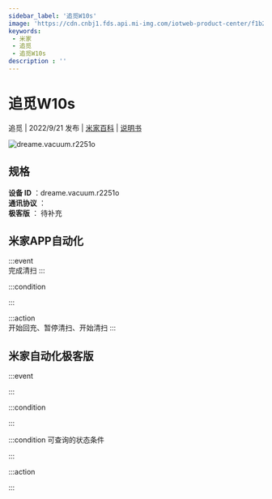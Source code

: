 ```yaml
---
sidebar_label: '追觅W10s'
image: 'https://cdn.cnbj1.fds.api.mi-img.com/iotweb-product-center/f1b2df4671af2e558b8d3e76fbfae49f_1662702907923.png?GalaxyAccessKeyId=AKVGLQWBOVIRQ3XLEW&Expires=9223372036854775807&Signature=2CxtIuoeWQ4qxIhPknqWFQofw34='
keywords: 
 - 米家
 - 追觅
 - 追觅W10s
description : ''
---
```

# 追觅W10s

追觅 | 2022/9/21 发布 | [米家百科](https://home.mi.com/webapp/content/baike/product/index.html?model=dreame.vacuum.r2251o) | [说明书](https://home.mi.com/views/introduction.html?model=dreame.vacuum.r2251o&region=cn)

![dreame.vacuum.r2251o](https://cdn.cnbj1.fds.api.mi-img.com/iotweb-product-center/f1b2df4671af2e558b8d3e76fbfae49f_1662702907923.png?GalaxyAccessKeyId=AKVGLQWBOVIRQ3XLEW&Expires=9223372036854775807&Signature=2CxtIuoeWQ4qxIhPknqWFQofw34=)

## 规格  
> 
**设备 ID** ：dreame.vacuum.r2251o  
**通讯协议** ：  
**极客版**  ： 待补充 


## 米家APP自动化  

:::event  
完成清扫
:::

:::condition  

:::

:::action   
开始回充、暂停清扫、开始清扫
:::

## 米家自动化极客版  

:::event  

:::

:::condition  

:::

:::condition 可查询的状态条件  

:::

:::action  

:::

        
